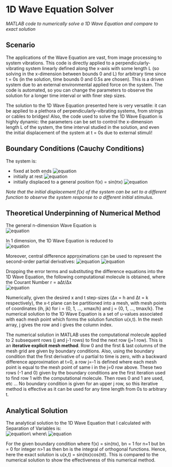 # 1D Wave Equation Solver

*MATLAB code to numerically solve a 1D Wave Equation and compare to exact solution*

## Scenario
The applications of the Wave Equation are vast, from image processing to system vibrations. This code is directly applied to a perpendicularly-vibrating system linearly defined along the x-axis with some length L (so solving in the x-dimension between bounds 0 and L) for arbitrary time since t = 0s (in the solution, time bounds 0 and 0.5s are chosen). This is a driven system due to an external environmental applied force on the system. The code is automated, so you can change the parameters to observe the solution for a longer time interval or with finer step sizes.

The solution to the 1D Wave Equation presented here is very versatile: it can be applied to a plethora of perpendicularly-vibrating systems, from strings or cables to bridges! Also, the code used to solve the 1D Wave Equation is highly dynamic: the parameters can be set to control the x-dimension length L of the system, the time interval studied in the solution, and even the initial displacement of the system at t = 0s due to external stimuli!

## Boundary Conditions (Cauchy Conditions)
The system is:
- fixed at both ends ![equation](https://latex.codecogs.com/svg.image?%5CRightarrow%20u(x=0,%20t)%20=%20u(0,t)%20=%200,%20u(x=L,%20t)%20=%20u(L,%20t)%20=%200)
- initially at rest ![equation](https://latex.codecogs.com/svg.image?%5CRightarrow%20%5Cpartial%20u(x,%20t=0)/%5Cpartial%20t%20=%20%5Cpartial%20u/%5Cpartial%20t%20%5Crvert_%7Bt=0%7D%20=%200)
- initially displaced to a general position f(x) = sin(πx) ![equation](https://latex.codecogs.com/svg.image?%5CRightarrow%20u(x,%20t=0)%20=%20u(x,0)%20=%20f(x)%20=%20%5Csin(%5Cpi%20x))

_Note that the initial displacement f(x) of the system can be set to a different function to observe the system response to a different initial stimulus._

## Theoretical Underpinning of Numerical Method
The general n-dimension Wave Equation is\
![equation](https://latex.codecogs.com/svg.image?\frac{\partial&space;^2&space;u}{\partial&space;t^2}&space;=&space;a^2&space;\nabla^2&space;u)

In 1 dimension, the 1D Wave Equation is reduced to\
![equation](https://latex.codecogs.com/svg.image?%5Cfrac%7B%5Cpartial%20%5E2%20u%7D%7B%5Cpartial%20t%5E2%7D%20=%20a%5E2%20%5Cfrac%7B%5Cpartial%20%5E2%20u%7D%7B%5Cpartial%20x%5E2%7D)

Moreover, central difference approximations can be used to represent the second-order partial derivatives:
![equation](https://latex.codecogs.com/svg.image?%5Cfrac%7B%5Cpartial%20%5E2%20u%7D%7B%5Cpartial%20x%5E2%7D%20=%20%5Cfrac%7Bu(x-%5CDelta%20x,%20t)%20-%202%20u(x,t)%20&plus;%20u(x&plus;%20%5CDelta%20x,%20t)%7D%7B%5CDelta%20x%5E2%7D%20&plus;%20O(%5CDelta%20x%5E2)%20%5Capprox%20%5Cfrac%7Bu_%7Bi-1,%20j%7D-2u_%7Bi,j%7D%20&plus;%20u_%7Bi&plus;1,j%7D%7D%7B%5CDelta%20x%5E2%7D)
![equation](https://latex.codecogs.com/svg.image?%5Cfrac%7B%5Cpartial%20%5E2%20u%7D%7B%5Cpartial%20t%5E2%7D%20=%20%5Cfrac%7Bu(x,%20t-%5CDelta%20t)%20-%202%20u(x,t)%20&plus;%20u(x,%20t&plus;%20%5CDelta%20t)%7D%7B%5CDelta%20t%5E2%7D%20&plus;%20O(%5CDelta%20t%5E2)%20%5Capprox%20%5Cfrac%7Bu_%7Bi,%20j-1%7D-2u_%7Bi,j%7D%20&plus;%20u_%7Bi,j&plus;1%7D%7D%7B%5CDelta%20t%5E2%7D)

Dropping the error terms and substituting the difference equations into the 1D Wave Equation, the following computational molecule is obtained, where the Courant Number r = aΔt/Δx\
![equation](https://latex.codecogs.com/svg.image?u_%7Bi,j&plus;1%7D%20=%20r%5E2%20u_%7Bi-1,j%7D%20&plus;%20%202(1%20-%20r%5E2%20)u_%7Bi,j%7D%20&plus;%20r%5E2%20u_%7Bi&plus;1,j%7D%20-%20u_%7Bi,j-1%7D)

Numerically, given the desired x and t step-sizes (Δx = h and Δt = k respectively), the x-t plane can be partitioned into a mesh, with mesh points of coordinates (ih, jk) for i = {0, 1, ..., xmax/h} and j = {0, 1, ..., tmax/k}. The numerical solution to the 1D Wave Equation is a set of u-values associated with each mesh point which forms the solution function u(x,t). In the mesh array, j gives the row and i gives the column index.

The numerical solution in MATLAB uses the computational molecule applied to 2 subsequent rows (j and j-1 rows) to find the next row (j+1 row). This is an **iterative explicit mesh method**. Row 0 and the first & last columns of the mesh grid are given by boundary conditions. Also, using the boundary condition that the first derivative of u partial to time is zero, with a backward difference approximation at t=0, a row j=-1 is defined where each mesh point is equal to the mesh point of same i in the j=0 row above. These two rows (-1 and 0) given by the boundary conditions are the first iteration used to find row 1 with the computational molecule. Then rows 0 and 1 are used, etc ... No boundary condition is given for an upper j row, so this iterative method is effective as it can be used for any time length from 0s to arbitrary t.

## Analytical Solution
The analytical solution to the 1D Wave Equation that I calculated with Separation of Variables is:\
![equation](https://latex.codecogs.com/svg.image?u(x,t)%20=%20%5Csum_%7Bn=1%7D%5E%7B%5Cinfty%7D%20b_n%20%5Csin%20%5Cleft(%20%5Cfrac%7Bn%5Cpi%7D%7BL%7D%20x%5Cright)%20%5Ccos%20%5Cleft(%20%5Cfrac%7Ban%5Cpi%7D%7BL%7D%20t%20%5Cright))\
where\
![equation](https://latex.codecogs.com/svg.image?b_n%20=%20%5Cfrac%7B2%7D%7BL%7D%20%5Cint_0%5EL%20f(x)%20%5Csin%7B%5Cleft(%5Cfrac%7B2%5Cpi%7D%7B2L%7D%20nx%20%5Cright)%7D%20%5CLongrightarrow%20b_n%20=%20%5Cfrac%7B2%7D%7BL%7D%20%5Cint_0%5EL%20f(x)%20%5Csin%7B%5Cleft(%5Cfrac%7B%5Cpi%20nx%7D%7BL%7D%20%5Cright)%7D%20%5C,dx)

For the given boundary condition where f(x) = sin(πx), bn = 1 for n=1 but bn = 0 for integer n>1 as then bn is the integral of orthogonal functions. Hence, here the exact solution is u(x,t) = sin(πx)cos(πt). This is compared to the numerical solution to show the effectiveness of this numerical method.


<!--- equations displayed with https://editor.codecogs.com/ -- LATEX -> URL encoded --->
